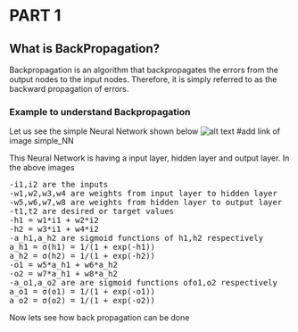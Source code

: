 # PART 1
## What is BackPropagation?
Backpropagation is an algorithm that backpropagates the errors from the output nodes to the input nodes. Therefore, it is simply referred to as the backward propagation of errors.

### Example to understand Backpropagation
Let us see the simple Neural Network shown below
![alt text]()  #add link of image simple_NN

This Neural Network is having a input layer, hidden layer and output layer.
In the above images 
<pre>
-i1,i2 are the inputs
-w1,w2,w3,w4 are weights from input layer to hidden layer
-w5,w6,w7,w8 are weights from hidden layer to output layer
-t1,t2 are desired or target values
-h1 = w1*i1 + w2*i2   
-h2 = w3*i1 + w4*i2
-a_h1,a_h2 are sigmoid functions of h1,h2 respectively
a_h1 = σ(h1) = 1/(1 + exp(-h1))
a_h2 = σ(h2) = 1/(1 + exp(-h2))
-o1 = w5*a_h1 + w6*a_h2
-o2 = w7*a_h1 + w8*a_h2
-a_o1,a_o2 are are sigmoid functions ofo1,o2 respectively
a_o1 = σ(o1) = 1/(1 + exp(-o1))
a_o2 = σ(o2) = 1/(1 + exp(-o2))
</pre>


Now lets see how back propagation can be done

